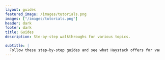 ```yaml
---
layout: guides
featured_image: /images/tutorials.png
images: ["/images/tutorials.png"]
header: dark
footer: dark
title: Guides
description: Ste-by-step walkthroughs for various topics.

subtitle: |
  Follow these step-by-step guides and see what Haystack offers for various topics
---
```

